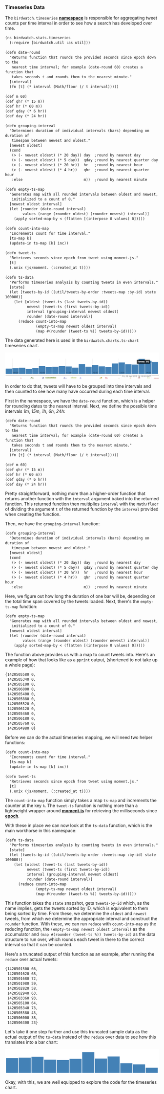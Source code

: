 ### Timeseries Data

The ````birdwatch.timeseries```` **[namespace](https://github.com/matthiasn/BirdWatch/blob/a9ef80998222e2f01853687da010f3be7af0c82c/Clojure-Websockets/MainApp/src/cljs/birdwatch/stats/timeseries.cljs)** is responsible for aggregating tweet counts per time interval in order to see how a search has developed over time. 

~~~
(ns birdwatch.stats.timeseries
  (:require [birdwatch.util :as util]))

(defn date-round
  "Returns function that rounds the provided seconds since epoch down to the
   nearest time interval; for example (date-round 60) creates a function that
   takes seconds t and rounds them to the nearest minute."
  [interval]
  (fn [t] (* interval (Math/floor (/ t interval)))))

(def m 60)
(def qhr (* 15 m))
(def hr (* 60 m))
(def qday (* 6 hr))
(def day (* 24 hr))

(defn grouping-interval
  "Determines duration of individual intervals (bars) depending on duration of
   timespan between newest and oldest."
  [newest oldest]
  (cond
   (> (- newest oldest) (* 20 day)) day  ;round by nearest day
   (> (- newest oldest) (* 5 day))  qday ;round by nearest quarter day
   (> (- newest oldest) (* 20 hr))  hr   ;round by nearest hour
   (> (- newest oldest) (* 4 hr))   qhr  ;round by nearest quarter hour
   :else                            m))  ;round by nearest minute

(defn empty-ts-map
  "Generates map with all rounded intervals between oldest and newest,
   initialized to a count of 0."
  [newest oldest interval]
  (let [rounder (date-round interval)
        values (range (rounder oldest) (rounder newest) interval)]
    (apply sorted-map-by < (flatten [(interpose 0 values) 0]))))

(defn count-into-map
  "Increments count for time interval."
  [ts-map k]
  (update-in ts-map [k] inc))

(defn tweet-ts
  "Retrieves seconds since epoch from tweet using moment.js."
  [t]
  (.unix (js/moment. (:created_at t))))

(defn ts-data
  "Performs timeseries analysis by counting tweets in even intervals."
  [state]
  (let [tweets-by-id ((util/tweets-by-order :tweets-map :by-id) state 100000)]
    (let [oldest (tweet-ts (last tweets-by-id))
          newest (tweet-ts (first tweets-by-id))
          interval (grouping-interval newest oldest)
          rounder (date-round interval)]
      (reduce count-into-map
              (empty-ts-map newest oldest interval)
              (map #(rounder (tweet-ts %)) tweets-by-id)))))
~~~

The data generated here is used in the ````birdwatch.charts.ts-chart```` timeseries chart.

![Timeseries Chart](images/ts_chart.png)

In order to do that, tweets will have to be grouped into time intervals and then counted to see how many have occurred during each time interval.

First in the namespace, we have the ````date-round```` function, which is a helper for rounding dates to the nearest interval. Next, we define the possible time intervals _1m_, _15m_, _1h_, _6h_, _24h_:

~~~
(defn date-round
  "Returns function that rounds the provided seconds since epoch down to the
   nearest time interval; for example (date-round 60) creates a function that
   takes seconds t and rounds them to the nearest minute."
  [interval]
  (fn [t] (* interval (Math/floor (/ t interval)))))

(def m 60)
(def qhr (* 15 m))
(def hr (* 60 m))
(def qday (* 6 hr))
(def day (* 24 hr))
~~~

Pretty straightforward, nothing more than a higher-order function that returns another function with the ````interval```` argument baked into the returned function. This returned function then multiplies ````interval```` with the ````Math/floor```` of dividing the argument ````t```` of the returned function by the ````interval```` provided when creating the function.

Then, we have the ````grouping-interval```` function:

~~~
(defn grouping-interval
  "Determines duration of individual intervals (bars) depending on duration of
   timespan between newest and oldest."
  [newest oldest]
  (cond
   (> (- newest oldest) (* 20 day)) day  ;round by nearest day
   (> (- newest oldest) (* 5 day))  qday ;round by nearest quarter day
   (> (- newest oldest) (* 20 hr))  hr   ;round by nearest hour
   (> (- newest oldest) (* 4 hr))   qhr  ;round by nearest quarter hour
   :else                            m))  ;round by nearest minute
~~~

Here, we figure out how long the duration of one bar will be, depending on the total time span covered by the tweets loaded. Next, there's the ````empty-ts-map```` function:

~~~
(defn empty-ts-map
  "Generates map with all rounded intervals between oldest and newest,
   initialized to a count of 0."
  [newest oldest interval]
  (let [rounder (date-round interval)
        values (range (rounder oldest) (rounder newest) interval)]
    (apply sorted-map-by < (flatten [(interpose 0 values) 0]))))
~~~

The function above provides us with a map to count tweets into. Here's an example of how that looks like as a ````pprint```` output, (shortened to not take up a whole page):

~~~
{1420505580 0,
 1420505340 0,
 1420505100 0,
 1420506000 0,
 1420505400 0,
 1420505880 0,
 1420505520 0,
 1420506120 0,
 1420505460 0,
 1420506180 0,
 1420505760 0,
 1420504980 0}
~~~

Before we can do the actual timeseries mapping, we will need two helper functions:

~~~
(defn count-into-map
  "Increments count for time interval."
  [ts-map k]
  (update-in ts-map [k] inc))

(defn tweet-ts
  "Retrieves seconds since epoch from tweet using moment.js."
  [t]
  (.unix (js/moment. (:created_at t))))
~~~

The ````count-into-map```` function simply takes a map ````ts-map```` and increments the counter at the key ````k````. The ````tweet-ts```` function is nothing more than a lightweight wrapper around **[moment.js](http://momentjs.com)** for retrieving the milliseconds since **[epoch](http://en.wikipedia.org/wiki/Unix_time)**. 

With these in place we can now look at the ````ts-data```` function, which is the main workhorse in this namespace:

~~~
(defn ts-data
  "Performs timeseries analysis by counting tweets in even intervals."
  [state]
  (let [tweets-by-id ((util/tweets-by-order :tweets-map :by-id) state 100000)]
    (let [oldest (tweet-ts (last tweets-by-id))
          newest (tweet-ts (first tweets-by-id))
          interval (grouping-interval newest oldest)
          rounder (date-round interval)]
      (reduce count-into-map
              (empty-ts-map newest oldest interval)
              (map #(rounder (tweet-ts %)) tweets-by-id)))))
~~~

This function takes the ````state```` snapshot, gets ````tweets-by-id```` which, as the name implies, gets the tweets sorted by ID, which is equivalent to them being sorted by time. From these, we determine the ````oldest```` and ````newest```` tweets, from which we determine the appropriate interval and construct the ````rounder```` function. With these, we can run ````reduce```` with ````count-into-map```` as the reducing function, the ````(empty-ts-map newest oldest interval)```` as the accumulator and ````(map #(rounder (tweet-ts %)) tweets-by-id)```` as the data structure to run over, which rounds each tweet in there to the correct interval so that it can be counted.

Here's a truncated output of this function as an example, after running the ````reduce```` over actual tweets:

~~~
{1420501500 66,
 1420501620 68,
 1420501680 72,
 1420501980 59,
 1420502820 58,
 1420502940 63,
 1420503360 93,
 1420505100 64,
 1420505340 73,
 1420505580 43,
 1420506000 38,
 1420506300 23}
~~~

Let's take it one step further and use this truncated sample data as the actual output of the ````ts-data```` instead of the ````reduce```` over data to see how this translates into a bar chart:

![Timeseries Chart with Example Data](images/ts-example.png)

Okay, with this, we are well equipped to explore the code for the timeseries chart.
